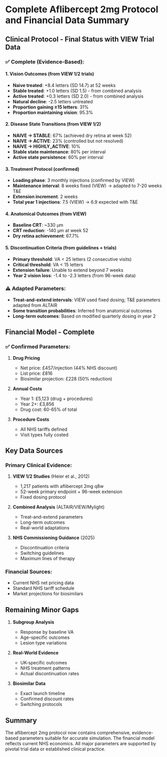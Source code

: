 # Complete Aflibercept 2mg Protocol and Financial Data Summary

## Clinical Protocol - Final Status with VIEW Trial Data

### ✅ Complete (Evidence-Based):

#### 1. **Vision Outcomes** (from VIEW 1/2 trials)
- **Naive treated**: +8.4 letters (SD 14.7) at 52 weeks
- **Stable treated**: +1.0 letters (SD 1.5) - from combined analysis
- **Active treated**: +0.3 letters (SD 2.0) - from combined analysis
- **Natural decline**: -2.5 letters untreated
- **Proportion gaining ≥15 letters**: 31%
- **Proportion maintaining vision**: 95.3%

#### 2. **Disease State Transitions** (from VIEW 1/2)
- **NAIVE → STABLE**: 67% (achieved dry retina at week 52)
- **NAIVE → ACTIVE**: 23% (controlled but not resolved)
- **NAIVE → HIGHLY_ACTIVE**: 10%
- **Stable state maintenance**: 80% per interval
- **Active state persistence**: 60% per interval

#### 3. **Treatment Protocol** (confirmed)
- **Loading phase**: 3 monthly injections (confirmed by VIEW)
- **Maintenance interval**: 8 weeks fixed (VIEW) → adapted to 7-20 weeks T&E
- **Extension increment**: 2 weeks
- **Total year 1 injections**: 7.5 (VIEW) → 6.9 expected with T&E

#### 4. **Anatomical Outcomes** (from VIEW)
- **Baseline CRT**: ~330 μm
- **CRT reduction**: -140 μm at week 52
- **Dry retina achievement**: 67.7%

#### 5. **Discontinuation Criteria** (from guidelines + trials)
- **Primary threshold**: VA < 25 letters (2 consecutive visits)
- **Critical threshold**: VA < 15 letters
- **Extension failure**: Unable to extend beyond 7 weeks
- **Year 2 vision loss**: -1.4 to -2.3 letters (from 96-week data)

### ⚠️ Adapted Parameters:
- **Treat-and-extend intervals**: VIEW used fixed dosing; T&E parameters adapted from ALTAIR
- **Some transition probabilities**: Inferred from anatomical outcomes
- **Long-term outcomes**: Based on modified quarterly dosing in year 2

## Financial Model - Complete

### ✅ Confirmed Parameters:
1. **Drug Pricing**
   - Net price: £457/injection (44% NHS discount)
   - List price: £816
   - Biosimilar projection: £228 (50% reduction)

2. **Annual Costs**
   - Year 1: £5,123 (drug + procedures)
   - Year 2+: £3,856
   - Drug cost: 60-65% of total

3. **Procedure Costs**
   - All NHS tariffs defined
   - Visit types fully costed

## Key Data Sources

### Primary Clinical Evidence:
1. **VIEW 1/2 Studies** (Heier et al., 2012)
   - 1,217 patients with aflibercept 2mg q8w
   - 52-week primary endpoint + 96-week extension
   - Fixed dosing protocol

2. **Combined Analysis** (ALTAIR/VIEW/Mylight)
   - Treat-and-extend parameters
   - Long-term outcomes
   - Real-world adaptations

3. **NHS Commissioning Guidance** (2025)
   - Discontinuation criteria
   - Switching guidelines
   - Maximum lines of therapy

### Financial Sources:
- Current NHS net pricing data
- Standard NHS tariff schedule
- Market projections for biosimilars

## Remaining Minor Gaps

1. **Subgroup Analysis**
   - Response by baseline VA
   - Age-specific outcomes
   - Lesion type variations

2. **Real-World Evidence**
   - UK-specific outcomes
   - NHS treatment patterns
   - Actual discontinuation rates

3. **Biosimilar Data**
   - Exact launch timeline
   - Confirmed discount rates
   - Switching protocols

## Summary

The aflibercept 2mg protocol now contains comprehensive, evidence-based parameters suitable for accurate simulation. The financial model reflects current NHS economics. All major parameters are supported by pivotal trial data or established clinical practice.
